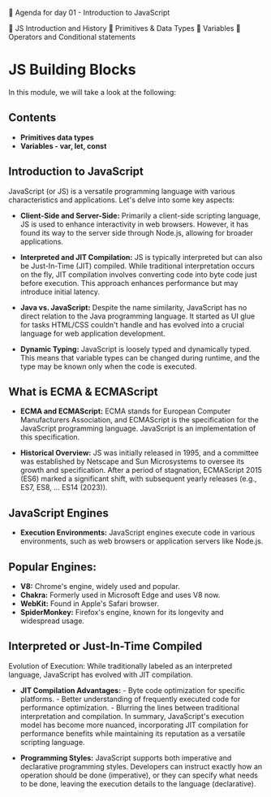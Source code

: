 📑 Agenda for day 01 - Introduction to JavaScript

📌 JS Introduction and History
📌 Primitives & Data Types
📌 Variables
📌 Operators and Conditional statements

# JS Building Blocks
In this module, we will take a look at the following:

## Contents

- **Primitives data types**
- **Variables - var, let, const**

## Introduction to JavaScript

JavaScript (or JS) is a versatile programming language with various characteristics and applications. Let's delve into some key aspects:

- **Client-Side and Server-Side:** Primarily a client-side scripting language, JS is used to enhance interactivity in web browsers. However, it has found its way to the server side through Node.js, allowing for broader applications.

- **Interpreted and JIT Compilation:** JS is typically interpreted but can also be Just-In-Time (JIT) compiled. While traditional interpretation occurs on the fly, JIT compilation involves converting code into byte code just before execution. This approach enhances performance but may introduce initial latency.

- **Java vs. JavaScript:** Despite the name similarity, JavaScript has no direct relation to the Java programming language. It started as UI glue for tasks HTML/CSS couldn't handle and has evolved into a crucial language for web application development.

- **Dynamic Typing:** JavaScript is loosely typed and dynamically typed. This means that variable types can be changed during runtime, and the type may be known only when the code is executed.

## What is ECMA & ECMAScript
- **ECMA and ECMAScript:** ECMA stands for European Computer Manufacturers Association, and ECMAScript is the specification for the JavaScript programming language. JavaScript is an implementation of this specification.

- **Historical Overview:** JS was initially released in 1995, and a committee was established by Netscape and Sun Microsystems to oversee its growth and specification. After a period of stagnation, ECMAScript 2015 (ES6) marked a significant shift, with subsequent yearly releases (e.g., ES7, ES8, ... ES14 (2023)).

## JavaScript Engines
- **Execution Environments:** JavaScript engines execute code in various environments, such as web browsers or application servers like Node.js.

## Popular Engines:

- **V8:** Chrome's engine, widely used and popular. 
- **Chakra:** Formerly used in Microsoft Edge and uses V8 now. 
- **WebKit:** Found in Apple's Safari browser. 
- **SpiderMonkey:** Firefox's engine, known for its longevity and widespread usage.

## Interpreted or Just-In-Time Compiled
Evolution of Execution: While traditionally labeled as an interpreted language, JavaScript has evolved with JIT compilation.

- **JIT Compilation Advantages:** - Byte code optimization for specific platforms. - Better understanding of frequently executed code for performance optimization. - Blurring the lines between traditional interpretation and compilation. In summary, JavaScript's execution model has become more nuanced, incorporating JIT compilation for performance benefits while maintaining its reputation as a versatile scripting language.

- **Programming Styles:** JavaScript supports both imperative and declarative programming styles. Developers can instruct exactly how an operation should be done (imperative), or they can specify what needs to be done, leaving the execution details to the language (declarative).